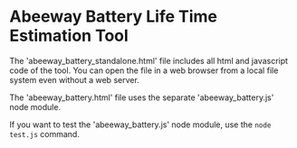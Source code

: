 # Abeeway Battery Life Time Estimation Tool
The 'abeeway_battery_standalone.html' file includes all html and javascript code of the tool. You can open the file in a web browser from a local file system even without a web server. 

The 'abeeway_battery.html' file uses the separate 'abeeway_battery.js' node module.

If you want to test the 'abeeway_battery.js' node module, use the `node test.js` command.
